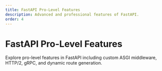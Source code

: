 ```yaml
---
title: FastAPI Pro-Level Features
description: Advanced and professional features of FastAPI.
order: 4
---
```


# FastAPI Pro-Level Features

Explore pro-level features in FastAPI including custom ASGI middleware, HTTP/2, gRPC, and dynamic route generation.
